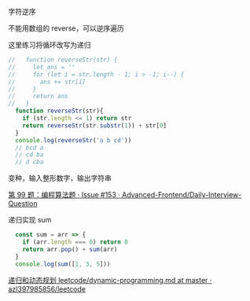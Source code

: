 字符逆序

不能用数组的 reverse，可以逆序遍历

这里练习将循环改写为递归
```js
//   function reverseStr(str) {
//     let ans = ''
//     for (let i = str.length - 1; i > -1; i--) {
//       ans += str[i]
//     }
//     return ans
//   }
  function reverseStr(str){
    if (str.length <= 1) return str
    return reverseStr(str.substr(1)) + str[0]
  }
  console.log(reverseStr('a b cd'))
  // bcd a 
  // cd ba
  // d cba
```

变种，输入整形数字，输出字符串

[第 99 题：编程算法题 · Issue #153 · Advanced-Frontend/Daily-Interview-Question](https://github.com/Advanced-Frontend/Daily-Interview-Question/issues/153#issuecomment-508535870)

递归实现 sum
```js
  const sum = arr => {
    if (arr.length === 0) return 0
    return arr.pop() + sum(arr)
  }
  console.log(sum([1, 3, 5]))
```

[递归和动态规划 leetcode/dynamic-programming.md at master · azl397985856/leetcode](https://github.com/azl397985856/leetcode/blob/master/thinkings/dynamic-programming.md)
